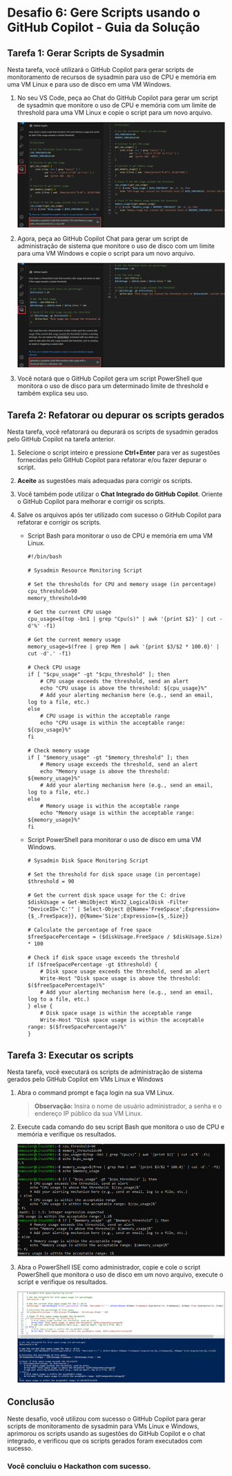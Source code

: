 # Desafio 6: Gere Scripts usando o GitHub Copilot - Guia da Solução

## Tarefa 1: Gerar Scripts de Sysadmin

Nesta tarefa, você utilizará o GitHub Copilot para gerar scripts de monitoramento de recursos de sysadmin para uso de CPU e memória em uma VM Linux e para uso de disco em uma VM Windows.

1. No seu VS Code, peça ao Chat do GitHub Copilot para gerar um script de sysadmin que monitore o uso de CPU e memória com um limite de threshold para uma VM Linux e copie o script para um novo arquivo.

   ![](../../media/generate-bash-script.png)

1. Agora, peça ao GitHub Copilot Chat para gerar um script de administração de sistema que monitore o uso de disco com um limite para uma VM Windows e copie o script para um novo arquivo.

   ![](../../media/generate-ps-script.png)

1. Você notará que o GitHub Copilot gera um script PowerShell que monitora o uso de disco para um determinado limite de threshold e também explica seu uso.

## Tarefa 2: Refatorar ou depurar os scripts gerados

Nesta tarefa, você refatorará ou depurará os scripts de sysadmin gerados pelo GitHub Copilot na tarefa anterior.

1. Selecione o script inteiro e pressione **Ctrl+Enter** para ver as sugestões fornecidas pelo GitHub Copilot para refatorar e/ou fazer depurar o script.

1. **Aceite** as sugestões mais adequadas para corrigir os scripts.

1. Você também pode utilizar o **Chat Integrado do GitHub Copilot**. Oriente o GitHub Copilot para melhorar e corrigir os scripts.

1. Salve os arquivos após ter utilizado com sucesso o GitHub Copilot para refatorar e corrigir os scripts.

   - Script Bash para monitorar o uso de CPU e memória em uma VM Linux.
     ```
     #!/bin/bash

     # Sysadmin Resource Monitoring Script

     # Set the thresholds for CPU and memory usage (in percentage)
     cpu_threshold=90
     memory_threshold=90

     # Get the current CPU usage
     cpu_usage=$(top -bn1 | grep "Cpu(s)" | awk '{print $2}' | cut -d'%' -f1)

     # Get the current memory usage
     memory_usage=$(free | grep Mem | awk '{print $3/$2 * 100.0}' | cut -d'.' -f1)

     # Check CPU usage
     if [ "$cpu_usage" -gt "$cpu_threshold" ]; then
         # CPU usage exceeds the threshold, send an alert
         echo "CPU usage is above the threshold: ${cpu_usage}%"
         # Add your alerting mechanism here (e.g., send an email, log to a file, etc.)
     else
         # CPU usage is within the acceptable range
         echo "CPU usage is within the acceptable range: ${cpu_usage}%"
     fi

     # Check memory usage
     if [ "$memory_usage" -gt "$memory_threshold" ]; then
         # Memory usage exceeds the threshold, send an alert
         echo "Memory usage is above the threshold: ${memory_usage}%"
         # Add your alerting mechanism here (e.g., send an email, log to a file, etc.)
     else
         # Memory usage is within the acceptable range
         echo "Memory usage is within the acceptable range: ${memory_usage}%"
     fi
     ```
     
   - Script PowerShell para monitorar o uso de disco em uma VM Windows.
     ```
     # Sysadmin Disk Space Monitoring Script

     # Set the threshold for disk space usage (in percentage)
     $threshold = 90

     # Get the current disk space usage for the C: drive
     $diskUsage = Get-WmiObject Win32_LogicalDisk -Filter "DeviceID='C:'" | Select-Object @{Name='FreeSpace';Expression={$_.FreeSpace}}, @{Name='Size';Expression={$_.Size}}

     # Calculate the percentage of free space
     $freeSpacePercentage = ($diskUsage.FreeSpace / $diskUsage.Size) * 100

     # Check if disk space usage exceeds the threshold
     if ($freeSpacePercentage -gt $threshold) {
         # Disk space usage exceeds the threshold, send an alert
         Write-Host "Disk space usage is above the threshold: $($freeSpacePercentage)%"
         # Add your alerting mechanism here (e.g., send an email, log to a file, etc.)
     } else {
         # Disk space usage is within the acceptable range
         Write-Host "Disk space usage is within the acceptable range: $($freeSpacePercentage)%"
     }
     ```

## Tarefa 3: Executar os scripts

Nesta tarefa, você executará os scripts de administração de sistema gerados pelo GitHub Copilot em VMs Linux e Windows

1. Abra o command prompt e faça login na sua VM Linux.

   > **Observação:** Insira o nome de usuário administrador, a senha e o endereço IP público da sua VM Linux. 

1. Execute cada comando do seu script Bash que monitora o uso de CPU e memória e verifique os resultados.

   ![](../../media/execute-bash-script.png)

1. Abra o PowerShell ISE como administrador, copie e cole o script PowerShell que monitora o uso de disco em um novo arquivo, execute o script e verifique os resultados.

   ![](../../media/execute-ps-script.png)

## Conclusão

Neste desafio, você utilizou com sucesso o GitHub Copilot para gerar scripts de monitoramento de sysadmin para VMs Linux e Windows, aprimorou os scripts usando as sugestões do GitHub Copilot e o chat integrado, e verificou que os scripts gerados foram executados com sucesso.

### Você concluiu o Hackathon com sucesso.   
